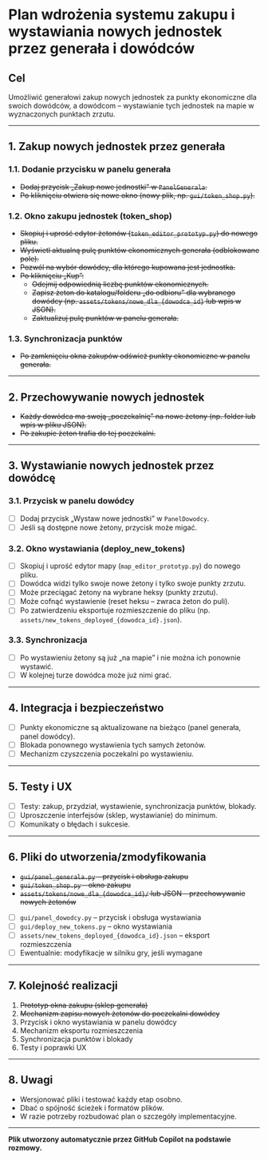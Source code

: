 # Plan wdrożenia systemu zakupu i wystawiania nowych jednostek przez generała i dowódców

## Cel
Umożliwić generałowi zakup nowych jednostek za punkty ekonomiczne dla swoich dowódców, a dowódcom – wystawianie tych jednostek na mapie w wyznaczonych punktach zrzutu.

---

## 1. Zakup nowych jednostek przez generała

### 1.1. Dodanie przycisku w panelu generała
- ~~Dodaj przycisk „Zakup nowe jednostki” w `PanelGenerala`.~~
- ~~Po kliknięciu otwiera się nowe okno (nowy plik, np. `gui/token_shop.py`).~~

### 1.2. Okno zakupu jednostek (token_shop)
- ~~Skopiuj i uprość edytor żetonów (`token_editor_prototyp.py`) do nowego pliku.~~
- ~~Wyświetl aktualną pulę punktów ekonomicznych generała (odblokowane pole).~~
- ~~Pozwól na wybór dowódcy, dla którego kupowana jest jednostka.~~
- ~~Po kliknięciu „Kup”:~~
  - ~~Odejmij odpowiednią liczbę punktów ekonomicznych.~~
  - ~~Zapisz żeton do katalogu/folderu „do odbioru” dla wybranego dowódcy (np. `assets/tokens/nowe_dla_{dowodca_id}` lub wpis w JSON).~~
  - ~~Zaktualizuj pulę punktów w panelu generała.~~

### 1.3. Synchronizacja punktów
- ~~Po zamknięciu okna zakupów odśwież punkty ekonomiczne w panelu generała.~~

---

## 2. Przechowywanie nowych jednostek
- ~~Każdy dowódca ma swoją „poczekalnię” na nowe żetony (np. folder lub wpis w pliku JSON).~~
- ~~Po zakupie żeton trafia do tej poczekalni.~~

---

## 3. Wystawianie nowych jednostek przez dowódcę

### 3.1. Przycisk w panelu dowódcy
- [ ] Dodaj przycisk „Wystaw nowe jednostki” w `PanelDowodcy`.
- [ ] Jeśli są dostępne nowe żetony, przycisk może migać.

### 3.2. Okno wystawiania (deploy_new_tokens)
- [ ] Skopiuj i uprość edytor mapy (`map_editor_prototyp.py`) do nowego pliku.
- [ ] Dowódca widzi tylko swoje nowe żetony i tylko swoje punkty zrzutu.
- [ ] Może przeciągać żetony na wybrane heksy (punkty zrzutu).
- [ ] Może cofnąć wystawienie (reset heksu – zwraca żeton do puli).
- [ ] Po zatwierdzeniu eksportuje rozmieszczenie do pliku (np. `assets/new_tokens_deployed_{dowodca_id}.json`).

### 3.3. Synchronizacja
- [ ] Po wystawieniu żetony są już „na mapie” i nie można ich ponownie wystawić.
- [ ] W kolejnej turze dowódca może już nimi grać.

---

## 4. Integracja i bezpieczeństwo
- [ ] Punkty ekonomiczne są aktualizowane na bieżąco (panel generała, panel dowódcy).
- [ ] Blokada ponownego wystawienia tych samych żetonów.
- [ ] Mechanizm czyszczenia poczekalni po wystawieniu.

---

## 5. Testy i UX
- [ ] Testy: zakup, przydział, wystawienie, synchronizacja punktów, blokady.
- [ ] Uproszczenie interfejsów (sklep, wystawianie) do minimum.
- [ ] Komunikaty o błędach i sukcesie.

---

## 6. Pliki do utworzenia/zmodyfikowania
- ~~`gui/panel_generala.py` – przycisk i obsługa zakupu~~
- ~~`gui/token_shop.py` – okno zakupu~~
- ~~`assets/tokens/nowe_dla_{dowodca_id}/` lub JSON – przechowywanie nowych żetonów~~
- [ ] `gui/panel_dowodcy.py` – przycisk i obsługa wystawiania
- [ ] `gui/deploy_new_tokens.py` – okno wystawiania
- [ ] `assets/new_tokens_deployed_{dowodca_id}.json` – eksport rozmieszczenia
- [ ] Ewentualnie: modyfikacje w silniku gry, jeśli wymagane

---

## 7. Kolejność realizacji
1. ~~Prototyp okna zakupu (sklep generała)~~
2. ~~Mechanizm zapisu nowych żetonów do poczekalni dowódcy~~
3. Przycisk i okno wystawiania w panelu dowódcy
4. Mechanizm eksportu rozmieszczenia
5. Synchronizacja punktów i blokady
6. Testy i poprawki UX

---

## 8. Uwagi
- Wersjonować pliki i testować każdy etap osobno.
- Dbać o spójność ścieżek i formatów plików.
- W razie potrzeby rozbudować plan o szczegóły implementacyjne.

---

**Plik utworzony automatycznie przez GitHub Copilot na podstawie rozmowy.**
